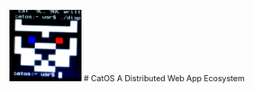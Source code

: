![CatOS](https://github.com/kcallow/CatOS/raw/master/cats.png "CatOS Logo") # CatOS
A Distributed Web App Ecosystem
